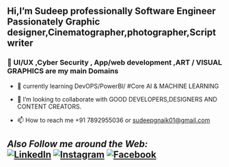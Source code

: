 <h2> Hi,I’m Sudeep professionally Software Engineer Passionately Graphic designer,Cinematographer,photographer,Script writer </h2>
<h3> 👀  UI/UX ,Cyber Security , App/web development ,ART / VISUAL GRAPHICS are my main Domains</h3>

- 🌱 currently learning DevOPS/PowerBI/ #Core AI & MACHINE LEARNING
  
- 💞️ I’m looking to collaborate with GOOD DEVELOPERS,DESIGNERS AND CONTENT CREATORS.
  
- 📫 How to reach me +91 7892955036 or sudeepgnaik01@gmail.com

<h2><i>Also Follow me around the Web:</i><br>
<a href="https://www.linkedin.com/in/sudeep-naik-328495145/" target="_blank"><img src="https://img.shields.io/badge/LinkedIn-%230077B5.svg?&style=flat-square&logo=linkedin&logoColor=white" alt="LinkedIn"></a>
<a href="https://www.instagram.com/sudeep_naik_15/" target="_blank"><img src="https://img.shields.io/badge/Instagram-%23E4405F.svg?&style=flat-square&logo=instagram&logoColor=white" alt="Instagram"></a>
<a href="https://www.facebook.com/naiksudeep15" target="_blank"><img src="https://img.shields.io/badge/Facebook-%231877F2.svg?&style=flat-square&logo=facebook&logoColor=white" alt="Facebook"></a>
</div>

<!---
SudeepNAIK15/SudeepNAIK15 is a ✨ special ✨ repository because its `README.md` (this file) appears on your GitHub profile.
You can click the Preview link to take a look at your changes.
--->
